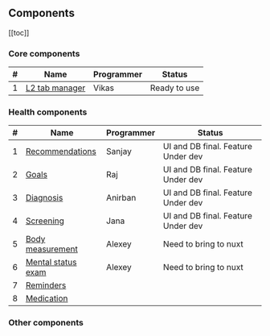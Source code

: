 ## Components

[[toc]]

### Core components

| #   | Name                                 | Programmer | Status       |
| --- | ------------------------------------ | ---------- | ------------ |
| 1   | [L2 tab manager](./core/cl-tabs-manager/) | Vikas      | Ready to use |

### Health components

| #   | Name                         | Programmer | Status                             |
| --- | ---------------------------- | ---------- | ---------------------------------- |
| 1   | [Recommendations](./pis/rec/)    | Sanjay     | UI and DB final. Feature Under dev |
| 2   | [Goals](./pis/goal/)             | Raj        | UI and DB final. Feature Under dev |
| 3   | [Diagnosis](./pis/dx/)           | Anirban    | UI and DB final. Feature Under dev |
| 4   | [Screening](./pis/scr/)          | Jana       | UI and DB final. Feature Under dev |
| 5   | [Body measurement](./pis/bm/)    | Alexey     | Need to bring to nuxt              |
| 6   | [Mental status exam](./pis/mse/) | Alexey     | Need to bring to nuxt              |
| 7   | [Reminders](./pis/rem/)          |            |                                    |
| 8   | [Medication](./pis/medications/) |            |                                    |

### Other components
